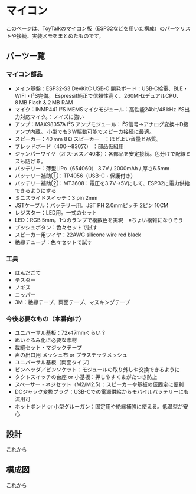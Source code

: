 # マイコン
このページは、ToyTalkのマイコン版（ESP32などを用いた構成）のパーツリストや接続、実装メモをまとめたものです。

## パーツ一覧
### マイコン部品
- メイン基盤：ESP32‑S3 DevKitC USB‑C 開発ボード：USB‑C給電、BLE・WIFI・I²S完備。
Espressif純正で信頼性高く、260MHzデュアルCPU、8 MB Flash & 2 MB RAM 
- マイク：INMP441 I²S MEMSマイクモジュール：高性能24bit/48 kHz I²S出力対応マイク。：ノイズに強い
- アンプ：MAX98357A I²S アンプモジュール：I²S信号→アナログ変換＋D級アンプ内蔵。
小型でも3 W駆動可能でスピーカ接続に最適。
- スピーカー：40 mm 8 Ω スピーカー　：ほどよい音量と品質。
- ブレッドボード（400～830穴）	：部品仮組用
- ジャンパーワイヤ（オス‑メス／40本）：各部品を安定接続。色分けで配線ミスも防げる。
- バッテリー：薄型LiPo（654060）	3.7V / 2000mAh / 厚さ6.5mm
- バッテリー補助①：TP4056（USB-C・保護付き）
- バッテリー補助②：MT3608：電圧を3.7V→5Vにして、ESP32に電力供給できるようにする
- ミニスライドスイッチ：3 pin 2mm
- JSTケーブル：バッテリー用。JST PH 2.0mmピッチ 2ピン 10CM
- レジスター：LED用。一式のセット
- LED：RGB 5mm。1つのランプで複数色を実現　※ちょい複雑になりそう
- プッシュボタン：色々セットで試す
- スピーカー用ワイヤ：22AWG silicone wire red black
- 絶縁チューブ：色々セットで試す

### 工具
- はんだごて
- テスター
- ノギス
- ニッパー
- 3M：絶縁テープ、両面テープ、マスキングテープ

### 今後必要なもの（本番向け）
- ユニバーサル基板：72x47mmくらい？
- ぬいぐるみ化に必要な素材
- 裁縫セット・マジックテープ
- 声の出口用 メッシュ布 or プラスチックメッシュ
- ユニバーサル基板（両面タイプ）
- ピンヘッダ／ピンソケット：モジュールの取り外しや交換できるように
- タクトスイッチの台座 or 小基板：押しやすく＆がたつき防止
- スペーサー・ネジセット（M2/M2.5）：スピーカーや基板の仮固定に便利
- DCジャック変換プラグ：USB-Cでの電源供給からモバイルバッテリーにも流用可
- ホットボンド or 小型グルーガン：固定用や絶縁補強に使える。低温型が安心


## 設計
これから

## 構成図
これから
